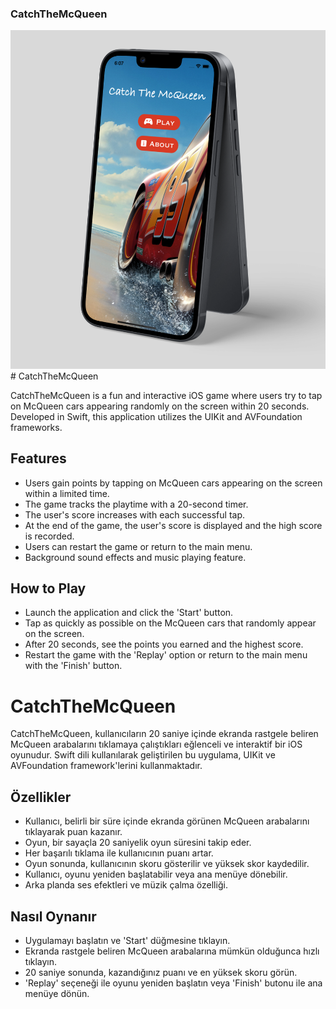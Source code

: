 ### CatchTheMcQueen
<img width="600" src="https://github.com/yektaokdan/CatchTheMcQueen/blob/main/images/mcQueen_2.png">
# CatchTheMcQueen

CatchTheMcQueen is a fun and interactive iOS game where users try to tap on McQueen cars appearing randomly on the screen within 20 seconds. Developed in Swift, this application utilizes the UIKit and AVFoundation frameworks.

## Features
- Users gain points by tapping on McQueen cars appearing on the screen within a limited time.
- The game tracks the playtime with a 20-second timer.
- The user's score increases with each successful tap.
- At the end of the game, the user's score is displayed and the high score is recorded.
- Users can restart the game or return to the main menu.
- Background sound effects and music playing feature.

## How to Play
- Launch the application and click the 'Start' button.
- Tap as quickly as possible on the McQueen cars that randomly appear on the screen.
- After 20 seconds, see the points you earned and the highest score.
- Restart the game with the 'Replay' option or return to the main menu with the 'Finish' button.

# CatchTheMcQueen

CatchTheMcQueen, kullanıcıların 20 saniye içinde ekranda rastgele beliren McQueen arabalarını tıklamaya çalıştıkları eğlenceli ve interaktif bir iOS oyunudur. Swift dili kullanılarak geliştirilen bu uygulama, UIKit ve AVFoundation framework'lerini kullanmaktadır.

## Özellikler
- Kullanıcı, belirli bir süre içinde ekranda görünen McQueen arabalarını tıklayarak puan kazanır.
- Oyun, bir sayaçla 20 saniyelik oyun süresini takip eder.
- Her başarılı tıklama ile kullanıcının puanı artar.
- Oyun sonunda, kullanıcının skoru gösterilir ve yüksek skor kaydedilir.
- Kullanıcı, oyunu yeniden başlatabilir veya ana menüye dönebilir.
- Arka planda ses efektleri ve müzik çalma özelliği.

## Nasıl Oynanır
- Uygulamayı başlatın ve 'Start' düğmesine tıklayın.
- Ekranda rastgele beliren McQueen arabalarına mümkün olduğunca hızlı tıklayın.
- 20 saniye sonunda, kazandığınız puanı ve en yüksek skoru görün.
- 'Replay' seçeneği ile oyunu yeniden başlatın veya 'Finish' butonu ile ana menüye dönün.




